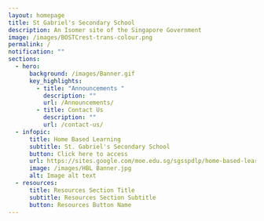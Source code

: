 ```yaml
---
layout: homepage
title: St Gabriel's Secondary School
description: An Isomer site of the Singapore Government
image: /images/BOSTCrest-trans-colour.png
permalink: /
notification: ""
sections:
  - hero:
      background: /images/Banner.gif
      key_highlights:
        - title: "Announcements "
          description: ""
          url: /Announcements/
        - title: Contact Us
          description: ""
          url: /contact-us/
  - infopic:
      title: Home Based Learning
      subtitle: St. Gabriel's Secondary School
      button: Click here to access
      url: https://sites.google.com/moe.edu.sg/sgsspdlp/home-based-learning
      image: /images/HBL Banner.jpg
      alt: Image alt text
  - resources:
      title: Resources Section Title
      subtitle: Resources Section Subtitle
      button: Resources Button Name
---
```

